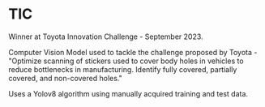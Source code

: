 # TIC

Winner at Toyota Innovation Challenge - September 2023. 

Computer Vision Model used to tackle the challenge proposed by Toyota - "Optimize scanning of stickers used to cover body holes in vehicles to reduce bottlenecks in manufacturing. Identify fully covered, partially covered, and non-covered holes."

Uses a Yolov8 algorithm using manually acquired training and test data.
